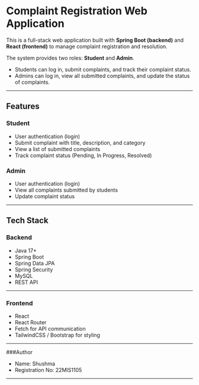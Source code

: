 # Complaint Registration Web Application

This is a full-stack web application built with **Spring Boot (backend)** and **React (frontend)** to manage complaint registration and resolution.  

The system provides two roles: **Student** and **Admin**.  
- Students can log in, submit complaints, and track their complaint status.  
- Admins can log in, view all submitted complaints, and update the status of complaints.  

---

## Features

### Student
- User authentication (login)  
- Submit complaint with title, description, and category  
- View a list of submitted complaints  
- Track complaint status (Pending, In Progress, Resolved)  

### Admin
- User authentication (login)  
- View all complaints submitted by students  
- Update complaint status  

---

## Tech Stack

### Backend
- Java 17+  
- Spring Boot  
- Spring Data JPA  
- Spring Security  
- MySQL
- REST API  
---

### Frontend
- React 
- React Router  
- Fetch for API communication  
- TailwindCSS / Bootstrap for styling  

---

###Author

- Name: Shushma
- Registration No: 22MIS1105

---
